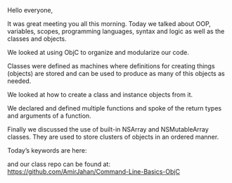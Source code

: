 Hello everyone, 

It was great meeting you all this morning. Today we talked about OOP, variables, scopes, programming languages, syntax and logic as well as the classes and objects. 

We looked at using ObjC to organize and modularize our code. 

Classes were defined as machines where definitions for creating things (objects) are stored and can be used to produce as many of this objects as needed. 

We looked at how to create a class and instance objects from it. 

We declared and defined multiple functions and spoke of the return types and arguments of a function. 

Finally we discussed the use of built-in NSArray and NSMutableArray classes. They are used to store clusters of objects in an ordered manner. 


Today’s keywords are here:


and our class repo can be found at:
https://github.com/AmirJahan/Command-Line-Basics-ObjC




